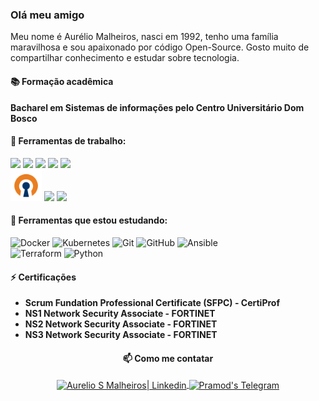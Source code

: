 ### Olá meu amigo

Meu nome é Aurélio Malheiros, nasci em 1992, tenho uma família maravilhosa e sou apaixonado por código Open-Source. Gosto muito de compartilhar conhecimento e estudar sobre tecnologia.

#### :books: Formação acadêmica
**Bacharel em Sistemas de informações pelo Centro Universitário Dom Bosco**
 
#### 💼 Ferramentas de trabalho:


</a><img height="50" src="https://www.vectorlogo.zone/logos/linux/linux-icon.svg">
<img height="50" src="https://www.vectorlogo.zone/logos/zabbix/zabbix-ar21.svg">
<img height="50" src="https://www.vectorlogo.zone/logos/amazon_aws/amazon_aws-ar21.svg"></a>
<img height="50" src="https://www.vectorlogo.zone/logos/cisco/cisco-ar21.svg">
<img height="50" src="https://www.vectorlogo.zone/logos/terraformio/terraformio-icon.svg">  
<img height="50" src="https://github.com/edent/SuperTinyIcons/blob/master/images/svg/openvpn.svg"> 
<img height="20" src="https://github.com/kogg/instant-logos/blob/develop/logos/Fortinet.svg">
<img height="50" src="https://github.com/simple-icons/simple-icons/blob/master/icons/strongswan.svg">



#### 📖 Ferramentas que estou estudando:

![Docker](https://img.shields.io/badge/-Docker-181717?style=for-the-badge&logo=docker)
![Kubernetes](https://img.shields.io/badge/-Kubernetes-181717?style=for-the-badge&logo=kubernetes)
![Git](https://img.shields.io/badge/-Git-181717?style=for-the-badge&logo=git) 
![GitHub](https://img.shields.io/badge/-GitHub-181717?style=for-the-badge&logo=github)
![Ansible](https://img.shields.io/badge/-Ansible-181717?style=for-the-badge&logo=ansible) <br/>
![Terraform](https://img.shields.io/badge/-Terraform-181717?style=for-the-badge&logo=terraform)
![Python](https://img.shields.io/badge/-Python-181717?style=for-the-badge&logo=python)

#### ⚡ Certificações
- **Scrum Fundation Professional Certificate (SFPC) - CertiProf**
- **NS1 Network Security Associate - FORTINET**
- **NS2 Network Security Associate - FORTINET**
- **NS3 Network Security Associate - FORTINET**


<h4 align="center">📫 Como me contatar</h4>
<p align="center">
 <a href="https://www.linkedin.com/in/aurelio-malheiros-944835127/" target="blank">
  <img align="center" alt="Aurelio S Malheiros| Linkedin" width="30px" src="https://www.vectorlogo.zone/logos/linkedin/linkedin-icon.svg" /> 
 </a>
 
 <a href="https://t.me/AurelioMalheiros" target="blank">
  <img align="center" alt="Pramod's Telegram" width="30px" src="https://www.vectorlogo.zone/logos/telegram/telegram-icon.svg" /> 
 </a>
  <br/>
  <br/>
  
  <p align="center"><br/>
  </p>
